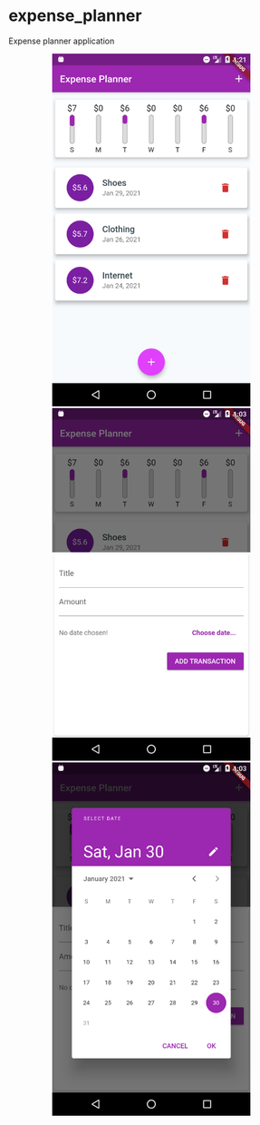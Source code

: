 # expense_planner

Expense planner application


<p align="center">
  <img src="https://github.com/alainmucyo/expense_planner/blob/master/assets/image1.png" width="350" title="Home">
  <img src="https://github.com/alainmucyo/expense_planner/blob/master/assets/image2.png" width="350">
  <img src="https://github.com/alainmucyo/expense_planner/blob/master/assets/image3.png" width="350" alt="">
</p>